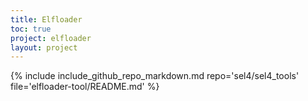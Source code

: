 ```yaml
---
title: Elfloader
toc: true
project: elfloader
layout: project
---
```

{% include include_github_repo_markdown.md repo='sel4/sel4_tools' file='elfloader-tool/README.md' %}

